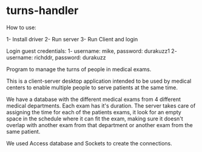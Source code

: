 turns-handler
=============

How to use:

1- Install driver
2- Run server
3- Run Client and login

Login guest credentials:
1- username: mike,    password: durakuzz1
2- username: richddr, password: durakuzz

Program to manage the turns of people in medical exams.

This is a client-server desktop application intended to be
used by medical centers to enable multiple people to serve
patients at the same time.

We have a database with the different medical exams from 4
different medical departments. Each exam has it's duration.
The server takes care of assigning the time for each of the
patients exams, it look for an empty space in the schedule
where it can fit the exam, making sure it doesn't overlap
with another exam from that department or another exam from
the same patient.

We used Access database and Sockets to create the connections.
